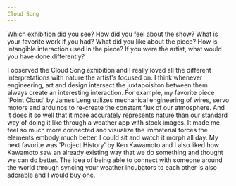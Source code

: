 ```yaml
---
Cloud Song
---
```

Which exhibition did you see? How did you feel about the show?
What is your favorite work if you had?
What did you like about the piece?
How is intangible interaction used in the piece?
If you were the artist, what would you have done differently?

I observed the Cloud Song exhibition and I really loved all the different interpretations with nature the artist's focused on.
I think whenever engineering, art and design intersect the juxtapoisiton between them always create an interesting interaction.
For example, my favorite piece 'Point Cloud' by James Leng utilizes mechanical engineering of wires, servo motors and arduinos
to re-create the constant flux of our atmosphere. And it does it so well that it more accurately represents nature than our 
standard way of doing it like through a weather app with stock images. It made me feel so much more connected and visualize 
the immaterial forces the elements embody much better. I could sit and watch it morph all day. My next favorite was 'Project
History' by Ken Kawamoto and I also liked how Kawamoto saw an already existing way that we do something and thought we can do
better. The idea of being able to connect with someone around the world through syncing your weather incubators to each other
is also adorable and I would buy one. 
